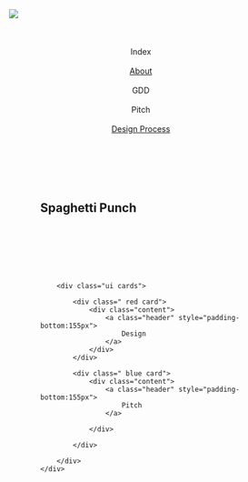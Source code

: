 
<head>
<link rel="icon" href="SpaghettiPunch.png">
<title>Sphagetti Punch</title>
<meta charset="utf-8">
<link rel="stylesheet" href="https://cdnjs.cloudflare.com/ajax/libs/semantic-ui/2.4.1/semantic.min.css" type="text/css">

</head>
<body>
<div class="ui container">
  <div class="ui container">
  <div style="padding-left:20px; padding-right:20px; padding-top:75px;" class="ui left fixed vertical menu">
  <div class="item" style="padding-bottom:50px;">
    <img class="ui medium circular image" src="https://pbs.twimg.com/profile_images/905183271046193153/q_P1KBUJ_400x400.jpg">
  </div>
  <center><a class="item">Index</a></center>
      <br>
  <center><a class="item" href="about.html">About</a></center>
      <br>
  <center><a class="item">GDD</a></center>
      <br>
  <center><a class="item">Pitch</a></center>
      <br>
  <center><a href="https://wit-my.sharepoint.com/:p:/r/personal/20085012_wit_ie/_layouts/15/Doc.aspx?sourcedoc=%7B09028098-08A0-4461-981A-F7527735C30F%7D&file=GDA1_Laybrinth.pptx&action=edit&mobileredirect=true&cid=9c0c3eb5-0eeb-41a6-95ef-154f93ac0412" class="item">Design Process</a></center>
</div>
<p></p>
<p></p>
  </div>
<div class="ui container" style="padding:75px;">
    <div class="ui segment">
            <h2 style="padding-bottom:100px;">Spaghetti Punch</h2>
        
        <div class="ui cards">
        
            <div class=" red card">
                <div class="content">
                    <a class="header" style="padding-bottom:155px">
                        Design
                    </a>
                </div>
            </div>
           
            <div class=" blue card">
                <div class="content">
                    <a class="header" style="padding-bottom:155px">
                        Pitch
                    </a>
                 
                </div>

            </div>
            
        </div>
    </div>
</div>
</div>

<script type="text/javascript" src="https://cdnjs.cloudflare.com/ajax/libs/jquery/3.3.1/jquery.min.js"></script>

<script>
</script>




</body>

